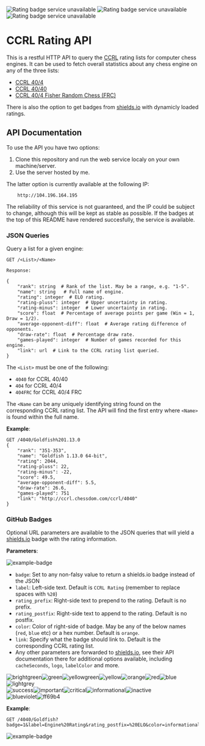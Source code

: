 <img alt="Rating badge service unavailable" src="http://104.196.164.195/404/Stockfish?badge=1&label=Stockfish+CCRL+40%2F4+&color=informational"> <img alt="Rating badge service unavailable" src="http://104.196.164.195/404FRC/Stockfish?badge=1&label=Stockfish+CCRL+40%2F4+FRC&color=brightgreen"> <img alt="Rating badge service unavailable" src="http://104.196.164.195/4040/Goldfish?badge=1&label=Goldfish+CCRL+40%2F40+&color=ff7fb6">

# CCRL Rating API

This is a restful HTTP API to query the [CCRL](http://ccrl.chessdom.com/ccrl/404/) rating lists for computer chess engines. It can be used to fetch overall statistics about any chess engine on any of the three lists:

  * [CCRL 40/4](http://ccrl.chessdom.com/ccrl/404/)
  * [CCRL 40/40](http://ccrl.chessdom.com/ccrl/4040/)
  * [CCRL 40/4 Fisher Random Chess (FRC)](http://ccrl.chessdom.com/ccrl/404FRC)
  
There is also the option to get badges from [shields.io](https://shields.io/) with dynamicly loaded ratings.

## API Documentation

To use the API you have two options:

1. Clone this repository and run the web service localy on your own machine/server.
2. Use the server hosted by me.

The latter option is currently available at the following IP:

```text
    http://104.196.164.195
```

The reliability of this service is not guaranteed, and the IP could be subject to change, although this will be kept as stable as possible. If the badges at the top of this README have rendered succesfully, the service is available.

### JSON Queries

Query a list for a given engine:

``` text
GET /<List>/<Name>

Response:

{
    "rank": string  # Rank of the list. May be a range, e.g. "1-5".
    "name": string   # Full name of engine.
    "rating": integer  # ELO rating.
    "rating-pluss": integer  # Upper uncertainty in rating.
    "rating-minus": integer  # Lower uncertainty in rating.
    "score": float  # Percentage of average points per game (Win = 1, Draw = 1/2).
    "average-opponent-diff": float  # Average rating difference of opponents.
    "draw-rate": float  # Percentage draw rate.
    "games-played": integer  # Number of games recorded for this engine.
    "link": url  # Link to the CCRL rating list queried.
}
```
The `<List>` must be one of the following:

  * `4040` for CCRL 40/40
  * `404` for CCRL 40/4
  * `404FRC` for CCRL 40/4 FRC

The `<Name` can be any uniquely identifying string found on the corresponding CCRL rating list. The API will find the first entry where `<Name>` is found within the full name.

__Example__:
``` text
GET /4040/Goldfish%201.13.0
{
    "rank": "351-353",
    "name": "Goldfish 1.13.0 64-bit",
    "rating": 2044,
    "rating-pluss": 22,
    "rating-minus": -22,
    "score": 49.5,
    "average-opponent-diff": 5.5,
    "draw-rate": 26.6,
    "games-played": 751
    "link": "http://ccrl.chessdom.com/ccrl/4040"
}
```

### GitHub Badges

Optional URL parameters are available to the JSON queries that will yield a [shields.io](https://shields.io) badge with the rating information. 

__Parameters__:

<img alt="example-badge" src="https://img.shields.io/badge/label-rating__prefix_2000_rating__postfix-important.svg"/>

  * `badge`: Set to any non-falsy value to return a shields.io badge instead of the JSON
  * `label`: Left-side text. Default is `CCRL Rating` (remember to replace spaces with `%20`)
  * `rating_prefix`: Right-side text to prepend to the rating. Default is no prefix.
  * `rating_postfix`: Right-side text to append to the rating. Default is no postfix.
  * `color`: Color of right-side of badge. May be any of the below names (`red`, `blue` etc) or a hex number. Default is `orange`.
  * `link`: Specify what the badge should link to. Default is the corresponding CCRL rating list.
  * Any other parameters are forwarded to [shields.io](https://shields.io/), see their API documentation there for additional options available, including `cacheSeconds`, `logo`, `labelColor` and more.

<span><span display="inline" height="20px" class="common__BadgeWrapper-sc-16zh6vt-3 ilKSRz"><img alt="brightgreen" src="https://img.shields.io/badge/-brightgreen-brightgreen.svg"/></span><span display="inline" height="20px" class="common__BadgeWrapper-sc-16zh6vt-3 ilKSRz"><img alt="green" src="https://img.shields.io/badge/-green-green.svg"/></span><span display="inline" height="20px" class="common__BadgeWrapper-sc-16zh6vt-3 ilKSRz"><img alt="yellowgreen" src="https://img.shields.io/badge/-yellowgreen-yellowgreen.svg"/></span><span display="inline" height="20px" class="common__BadgeWrapper-sc-16zh6vt-3 ilKSRz"><img alt="yellow" src="https://img.shields.io/badge/-yellow-yellow.svg"/></span><span display="inline" height="20px" class="common__BadgeWrapper-sc-16zh6vt-3 ilKSRz"><img alt="orange" src="https://img.shields.io/badge/-orange-orange.svg"/></span><span display="inline" height="20px" class="common__BadgeWrapper-sc-16zh6vt-3 ilKSRz"><img alt="red" src="https://img.shields.io/badge/-red-red.svg"/></span><span display="inline" height="20px" class="common__BadgeWrapper-sc-16zh6vt-3 ilKSRz"><img alt="blue" src="https://img.shields.io/badge/-blue-blue.svg"/></span><span display="inline" height="20px" class="common__BadgeWrapper-sc-16zh6vt-3 ilKSRz"><img alt="lightgrey" src="https://img.shields.io/badge/-lightgrey-lightgrey.svg"/></span></span><br/><span><span display="inline" height="20px" class="common__BadgeWrapper-sc-16zh6vt-3 ilKSRz"><img alt="success" src="https://img.shields.io/badge/-success-success.svg"/></span><span display="inline" height="20px" class="common__BadgeWrapper-sc-16zh6vt-3 ilKSRz"><img alt="important" src="https://img.shields.io/badge/-important-important.svg"/></span><span display="inline" height="20px" class="common__BadgeWrapper-sc-16zh6vt-3 ilKSRz"><img alt="critical" src="https://img.shields.io/badge/-critical-critical.svg"/></span><span display="inline" height="20px" class="common__BadgeWrapper-sc-16zh6vt-3 ilKSRz"><img alt="informational" src="https://img.shields.io/badge/-informational-informational.svg"/></span><span display="inline" height="20px" class="common__BadgeWrapper-sc-16zh6vt-3 ilKSRz"><img alt="inactive" src="https://img.shields.io/badge/-inactive-inactive.svg"/></span></span><br/><span><span display="inline" height="20px" class="common__BadgeWrapper-sc-16zh6vt-3 ilKSRz"><img alt="blueviolet" src="https://img.shields.io/badge/-blueviolet-blueviolet.svg"/></span><span display="inline" height="20px" class="common__BadgeWrapper-sc-16zh6vt-3 ilKSRz"><img alt="ff69b4" src="https://img.shields.io/badge/-ff69b4-ff69b4.svg"/></span>


__Example__:

``` text
GET /4040/Goldfish?badge=1&label=Engine%20Rating&rating_postfix=%20ELO&color=informational
```
<img alt="example-badge" src="https://img.shields.io/badge/Engine%20Rating-2044%20ELO-informational.svg?badge=1&label=Engine+Rating&rating_postfix=+ELO&color=informational&cacheSeconds=86400&link=http%3A%2F%2Fccrl.chessdom.com%2Fccrl%2F4040"/>
